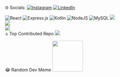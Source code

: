 
🌐 Socials:
[![Instagram](https://img.shields.io/badge/Instagram-%23E4405F.svg?logo=Instagram&logoColor=white)](https://instagram.com/azscki) [![LinkedIn](https://img.shields.io/badge/LinkedIn-%230077B5.svg?logo=linkedin&logoColor=white)](https://linkedin.com/in/azkiajmalfairuz) 

![React](https://img.shields.io/badge/react-%2320232a.svg?style=for-the-badge&logo=react&logoColor=%2361DAFB) ![Express.js](https://img.shields.io/badge/express.js-%23404d59.svg?style=for-the-badge&logo=express&logoColor=%2361DAFB) ![Kotlin](https://img.shields.io/badge/kotlin-%230095D5.svg?style=for-the-badge&logo=kotlin&logoColor=white) ![NodeJS](https://img.shields.io/badge/node.js-6DA55F?style=for-the-badge&logo=node.js&logoColor=white) ![MySQL](https://img.shields.io/badge/mysql-%2300f.svg?style=for-the-badge&logo=mysql&logoColor=white)
![](https://github-readme-stats.vercel.app/api?username=azkifairuz&theme=react&hide_border=false&include_all_commits=false&count_private=true)<br/>
![](https://github-readme-streak-stats.herokuapp.com/?user=azkifairuz&theme=react&hide_border=false)<br/>
![](https://github-readme-stats.vercel.app/api/top-langs/?username=azkifairuz&theme=react&hide_border=false&include_all_commits=false&count_private=true&layout=compact)<br>
🔝 Top Contributed Repo
![](https://github-contributor-stats.vercel.app/api?username=azkifairuz&limit=5&theme=dark&combine_all_yearly_contributions=true)

😂 Random Dev Meme
<img src="https://rm.up.railway.app/" width="100px"/>

<!-- Proudly created with GPRM ( https://gprm.itsvg.in ) -->
